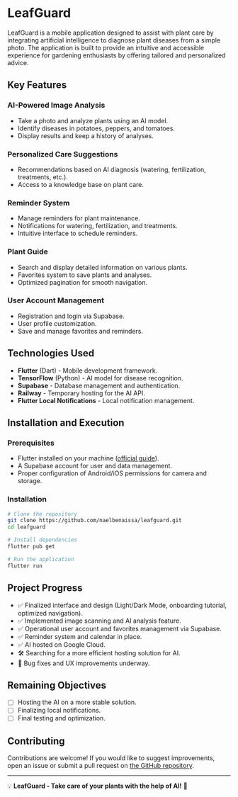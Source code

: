 # LeafGuard

LeafGuard is a mobile application designed to assist with plant care by integrating artificial intelligence to diagnose plant diseases from a simple photo. The application is built to provide an intuitive and accessible experience for gardening enthusiasts by offering tailored and personalized advice.

## Key Features

### AI-Powered Image Analysis
- Take a photo and analyze plants using an AI model.
- Identify diseases in potatoes, peppers, and tomatoes.
- Display results and keep a history of analyses.

### Personalized Care Suggestions
- Recommendations based on AI diagnosis (watering, fertilization, treatments, etc.).
- Access to a knowledge base on plant care.

### Reminder System
- Manage reminders for plant maintenance.
- Notifications for watering, fertilization, and treatments.
- Intuitive interface to schedule reminders.

### Plant Guide
- Search and display detailed information on various plants.
- Favorites system to save plants and analyses.
- Optimized pagination for smooth navigation.

### User Account Management
- Registration and login via Supabase.
- User profile customization.
- Save and manage favorites and reminders.

## Technologies Used

- **Flutter** (Dart) - Mobile development framework.
- **TensorFlow** (Python) - AI model for disease recognition.
- **Supabase** - Database management and authentication.
- **Railway** - Temporary hosting for the AI API.
- **Flutter Local Notifications** - Local notification management.

## Installation and Execution

### Prerequisites
- Flutter installed on your machine ([official guide](https://flutter.dev/docs/get-started/install)).
- A Supabase account for user and data management.
- Proper configuration of Android/iOS permissions for camera and storage.

### Installation
```bash
# Clone the repository
git clone https://github.com/naelbenaissa/leafguard.git
cd leafguard

# Install dependencies
flutter pub get

# Run the application
flutter run
```

## Project Progress

- ✅ Finalized interface and design (Light/Dark Mode, onboarding tutorial, optimized navigation).
- ✅ Implemented image scanning and AI analysis feature.
- ✅ Operational user account and favorites management via Supabase.
- ✅ Reminder system and calendar in place.
- ✅ AI hosted on Google Cloud.
- 🛠️ Searching for a more efficient hosting solution for AI.
- 🔄 Bug fixes and UX improvements underway.

## Remaining Objectives
- [ ] Hosting the AI on a more stable solution.
- [ ] Finalizing local notifications.
- [ ] Final testing and optimization.

## Contributing
Contributions are welcome! If you would like to suggest improvements, open an issue or submit a pull request on [the GitHub repository](https://github.com/naelbenaissa/leafguard).

---

💡 **LeafGuard - Take care of your plants with the help of AI!** 🌿
